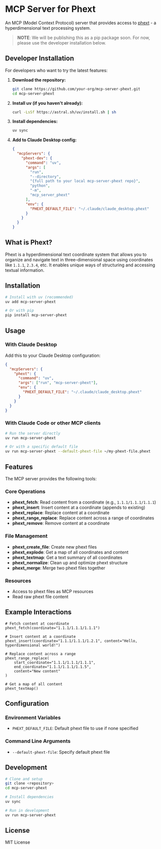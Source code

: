 # MCP Server for Phext

An MCP (Model Context Protocol) server that provides access to [phext](https://pypi.org/project/libphext/) - a hyperdimensional text processing system.

> **NOTE**: We will be publishing this as a pip package soon. For now, please use the developer installation below.

## Developer Installation

For developers who want to try the latest features:

1. **Download the repository:**
   ```bash
   git clone https://github.com/your-org/mcp-server-phext.git
   cd mcp-server-phext
   ```

2. **Install uv (if you haven't already):**
   ```bash
   curl -LsSf https://astral.sh/uv/install.sh | sh
   ```

3. **Install dependencies:**
   ```bash
   uv sync
   ```

4. **Add to Claude Desktop config:**
   ```json
   {
     "mcpServers": {
       "phext-dev": {
         "command": "uv",
         "args": [
           "run",
           "--directory",
           "{full path to your local mcp-server-phext repo}",
           "python",
           "-m",
           "mcp_server_phext"
         ],
         "env": {
           "PHEXT_DEFAULT_FILE": "~/.claude/claude_desktop.phext"
         }
       }
     }
   }
   ```

## What is Phext?

Phext is a hyperdimensional text coordinate system that allows you to organize and navigate text in three-dimensional space using coordinates like `1.1.1`, `2.3.4`, etc. It enables unique ways of structuring and accessing textual information.

## Installation

```bash
# Install with uv (recommended)
uv add mcp-server-phext

# Or with pip
pip install mcp-server-phext
```

## Usage

### With Claude Desktop

Add this to your Claude Desktop configuration:

```json
{
  "mcpServers": {
    "phext": {
      "command": "uv",
      "args": ["run", "mcp-server-phext"],
      "env": {
        "PHEXT_DEFAULT_FILE": "~/.claude/claude_desktop.phext"
      }
    }
  }
}
```

### With Claude Code or other MCP clients

```bash
# Run the server directly
uv run mcp-server-phext

# Or with a specific default file
uv run mcp-server-phext --default-phext-file ~/my-phext-file.phext
```

## Features

The MCP server provides the following tools:

### Core Operations
- **phext_fetch**: Read content from a coordinate (e.g., `1.1.1/1.1.1/1.1.1`)
- **phext_insert**: Insert content at a coordinate (appends to existing)
- **phext_replace**: Replace content at a coordinate
- **phext_range_replace**: Replace content across a range of coordinates
- **phext_remove**: Remove content at a coordinate

### File Management
- **phext_create_file**: Create new phext files
- **phext_explode**: Get a map of all coordinates and content
- **phext_textmap**: Get a text summary of all coordinates
- **phext_normalize**: Clean up and optimize phext structure
- **phext_merge**: Merge two phext files together

### Resources
- Access to phext files as MCP resources
- Read raw phext file content

## Example Interactions

```
# Fetch content at coordinate
phext_fetch(coordinate="1.1.1/1.1.1/1.1.1")

# Insert content at a coordinate
phext_insert(coordinate="1.1.1/1.1.1/1.2.1", content="Hello, hyperdimensional world!")

# Replace content across a range
phext_range_replace(
    start_coordinate="1.1.1/1.1.1/1.1.1", 
    end_coordinate="1.1.1/1.1.1/1.1.5", 
    content="New content"
)

# Get a map of all content
phext_textmap()
```

## Configuration

### Environment Variables
- `PHEXT_DEFAULT_FILE`: Default phext file to use if none specified

### Command Line Arguments
- `--default-phext-file`: Specify default phext file

## Development

```bash
# Clone and setup
git clone <repository>
cd mcp-server-phext

# Install dependencies
uv sync

# Run in development
uv run mcp-server-phext
```

## License

MIT License
